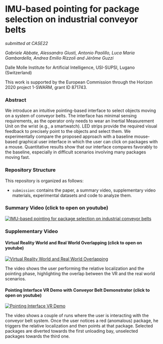 # IMU-based pointing for package selection on industrial conveyor belts

*submitted at CASE22*

*Gabriele Abbate, Alessandro Giusti, Antonio Paolillo, Luca Maria Gambardella, Andrea Emilio Rizzoli and Jérôme Guzzi*

Dalle Molle Institute for Artificial Intelligence, USI-SUPSI, Lugano (Switzerland)

This work is supported by the European Commission through the Horizon 2020 project 1-SWARM, grant ID 871743.
### Abstract

We introduce an intuitive pointing-based interface to select objects moving on a system of conveyor belts. 
The interface has minimal sensing requirements, as the operator only needs to wear an Inertial Measurement Unit on the wrist (e.g., a smartwatch).
LED strips provide the required visual feedback to precisely point to the objects and select them.
We experimentally compare the proposed approach with a baseline mouse-based graphical user interface in which the user can click on packages with a mouse.
Quantitative results show that our interface compares favorably to the baseline, especially in difficult scenarios involving many packages moving fast.

### Repository Structure
This repository is organized as follows:
- `submission`: contains the paper, a summary video, supplementary video materials, experimental datasets and code to analyze them.

### Summary Video (click to open on youtube)

[![IMU-based  pointing  for  package  selection  on  industrial  conveyor  belts](https://github.com/idsia-robotics/pointing-belts/blob/master/submission/thumbnails/video_sub.gif)](https://youtu.be/hB33cX6pvmg)

### Supplementary Video
#### Virtual Reality World and Real World Overlapping (click to open on youtube)
[![Virtual Reality World and Real World Overlapping](https://github.com/idsia-robotics/pointing-belts/blob/master/submission/thumbnails/overlap.gif)](https://youtu.be/an0PUn2B63Y)

The video shows the user performing the relative localization and the pointing phase, highlighting the overlap between the VR and the real world scenarios.

#### Pointing Interface VR Demo with Conveyor Belt Demonstrator (click to open on youtube)
[![Pointing Interface VR Demo](https://github.com/idsia-robotics/pointing-belts/blob/master/submission/thumbnails/demo.gif)](https://youtu.be/3J1HDkwa8qU)

The video shows a couple of runs where the user is interacting with the conveyor belt system. Once the user notices a red (anomalous) package, he triggers the relative localization and then points at that package.
Selected packages are diverted towards the first unloading bay, unselected packages towards the third one.
